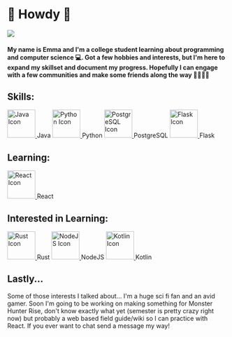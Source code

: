 # 🍙 Howdy 🍙
<IMG SRC="https://images.boredomfiles.com/wp-content/uploads/2015/12/02-raccoon-steals-carpet-gif.gif">


#### My name is Emma and I'm a college student learning about programming and computer science 💻. Got a few hobbies and interests, but I'm here to expand my skillset and document my progress. Hopefully I can engage with a few communities and make some friends along the way 🦝🤝👩‍💻

  
## Skills: 

  
  <a href="http://www.google.com" class="image">
  <img src="https://cdn4.iconfinder.com/data/icons/logos-and-brands/512/181_Java_logo_logos-512.png" 
        alt="Java Icon"
        width=64
        height=64/>
  </a> Java
  <a href="http://www.google.com" class="image">
  <img src="https://cdn4.iconfinder.com/data/icons/logos-and-brands/512/267_Python_logo-1024.png" 
        alt="Python Icon"
        width=64
        height=64/>
  </a> Python
  <a href="http://www.google.com" class="image">
  <img src="https://upload.wikimedia.org/wikipedia/commons/thumb/2/29/Postgresql_elephant.svg/1200px-Postgresql_elephant.svg.png" 
        alt="PostgreSQL Icon"
        width=64
        height=64/>
  </a> PostgreSQL
  <a href="http://www.google.com" class="image">
  <img src="https://cdn4.iconfinder.com/data/icons/logos-brands-5/24/flask-512.png" 
        alt="Flask Icon"
        width=64
        height=64/>
  </a> Flask

  
## Learning: 

  
<a href="http://www.google.com" class="image">
<img src="https://cdn0.iconfinder.com/data/icons/logos-brands-in-colors/128/react_color-512.png" 
      alt="React Icon"
      width=64
      height=64/>
</a> React
  

## Interested in Learning: 


<a href="http://www.google.com" class="image">
<img src="https://cdn4.iconfinder.com/data/icons/logos-brands-5/24/rust-512.png" 
      alt="Rust Icon"
      width=64
      height=64/>
</a> Rust
<a href="http://www.google.com" class="image">
<img src="https://cdn4.iconfinder.com/data/icons/logos-and-brands/512/233_Node_Js_logo-1024.png" 
      alt="NodeJS Icon"
      width=64
      height=64/>
</a> NodeJS
<a href="http://www.google.com" class="image">
<img src="https://blog.gikken.co/content/images/2020/03/1200px-Kotlin-logo.svg-2.png" 
      alt="Kotlin Icon"
      width=64
      height=64/>
</a> Kotlin


## Lastly...

  
Some of those interests I talked about... I'm a huge sci fi fan and an avid gamer. Soon I'm going to
be working on making something for Monster Hunter Rise, don't know exactly what yet (semester is pretty crazy right now) but probably
a web based field guide/wiki so I can practice with React. If you ever want to chat send a message my way!
